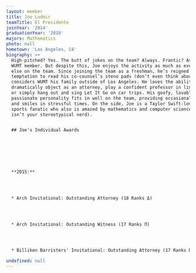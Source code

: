 ```yaml
---
layout: member
title: Joe Ludmir
teamTitle: El Presidente
joinYear: '2014'
graduationYear: '2018'
majors: Mathematics
photo: null
hometown: 'Los Angeles, CA'
biography: >+
  High-pitched? Yes. The butt of jokes on the team? Always. Frantic? Ask any
  WUMT member. But despite this, Joe enjoys the activity as much as everyone
  else on the team. Since joining the team as a freshman, he’s reigned in his
  temptation to read his co-counsel’s steno pads (don’t even think about it) and
  considers WUMT his family outside of Los Angeles. He loves the ability to
  dramatically object as an attorney, play a confident professor in linguistics,
  or simply hang out and sing Let It Go on car trips. His goofy, lovable, and
  passionate personality fits in well on the team, providing occasional laughs
  and smiles in stressful times. On the side, Joe is a Taylor Swift-loving
  sports fanatic who also is amazed by mathematics and computer science (but he
  isn’t your stereotypical nerd).


  ## Joe's Individual Awards

    


    


  **2015:**

    


  * Arch Invitational: Outstanding Attorney (18 Ranks Δ)

    


  * Arch Invitational: Outstanding Witness (17 Ranks Π)

    


  * Billiken Barristers' Invitational: Outstanding Attorney (17 Ranks Π)

undefined: null
---
```



